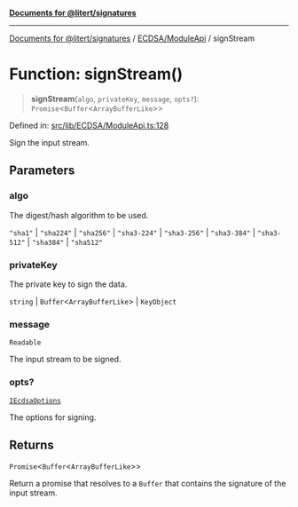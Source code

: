 [**Documents for @litert/signatures**](../../../README.md)

***

[Documents for @litert/signatures](../../../README.md) / [ECDSA/ModuleApi](../README.md) / signStream

# Function: signStream()

> **signStream**(`algo`, `privateKey`, `message`, `opts?`): `Promise`\<`Buffer`\<`ArrayBufferLike`\>\>

Defined in: [src/lib/ECDSA/ModuleApi.ts:128](https://github.com/litert/signatures.js/blob/master/src/lib/ECDSA/ModuleApi.ts#L128)

Sign the input stream.

## Parameters

### algo

The digest/hash algorithm to be used.

`"sha1"` | `"sha224"` | `"sha256"` | `"sha3-224"` | `"sha3-256"` | `"sha3-384"` | `"sha3-512"` | `"sha384"` | `"sha512"`

### privateKey

The private key to sign the data.

`string` | `Buffer`\<`ArrayBufferLike`\> | `KeyObject`

### message

`Readable`

The input stream to be signed.

### opts?

[`IEcdsaOptions`](../../Decl/interfaces/IEcdsaOptions.md)

The options for signing.

## Returns

`Promise`\<`Buffer`\<`ArrayBufferLike`\>\>

Return a promise that resolves to a `Buffer` that contains the signature of the input stream.
